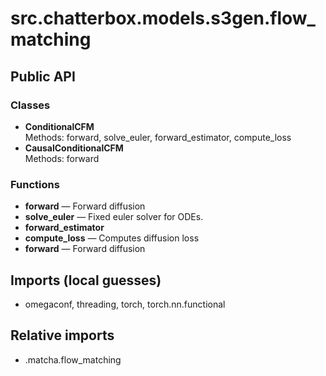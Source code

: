 # src.chatterbox.models.s3gen.flow_matching

## Public API

### Classes
- **ConditionalCFM**  
  Methods: forward, solve_euler, forward_estimator, compute_loss
- **CausalConditionalCFM**  
  Methods: forward

### Functions
- **forward** — Forward diffusion
- **solve_euler** — Fixed euler solver for ODEs.
- **forward_estimator**
- **compute_loss** — Computes diffusion loss
- **forward** — Forward diffusion

## Imports (local guesses)
- omegaconf, threading, torch, torch.nn.functional

## Relative imports
- .matcha.flow_matching